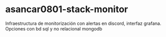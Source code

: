 # asancar0801-stack-monitor
Infraestructura de monitorización con alertas en discord, interfaz grafana.
Opciones con bd sql y no relacional mongodb
